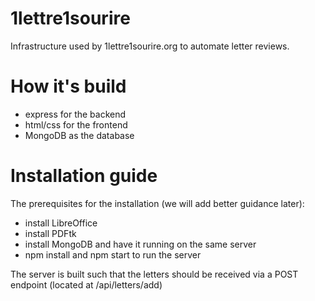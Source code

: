 # 1lettre1sourire
Infrastructure used by 1lettre1sourire.org to automate letter reviews.

# How it's build
 - express for the backend
 - html/css for the frontend
 - MongoDB as the database
 
# Installation guide
The prerequisites for the installation (we will add better guidance later):
 - install LibreOffice 
 - install PDFtk  
 - install MongoDB and have it running on the same server 
 - npm install and npm start to run the server
 
The server is built such that the letters should be received via a POST endpoint (located at /api/letters/add)
